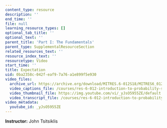 ```yaml
---
content_type: resource
description: ''
end_time: ''
file: null
learning_resource_types: []
optional_tab_title: ''
optional_text: ''
parent_title: 'Part I: The Fundamentals'
parent_type: SupplementalResourceSection
related_resources_text: ''
resource_index_text: ''
resourcetype: Video
start_time: ''
title: Expectation
uid: 0ba2358c-042f-eaf9-7a76-a1e899f5e930
video_files:
  archive_url: https://archive.org/download/MITRES.6-012S18/MITRES6_012S18_L05-08_300k.mp4
  video_captions_file: /courses/res-6-012-introduction-to-probability-spring-2018/b21fe4a5d11552d8a51d8458d903e31b_yJsO5955ZE.vtt
  video_thumbnail_file: https://img.youtube.com/vi/_yJsO5955ZE/default.jpg
  video_transcript_file: /courses/res-6-012-introduction-to-probability-spring-2018/1c51dcaf9af8d21e35eb8c6507344801_yJsO5955ZE.pdf
video_metadata:
  youtube_id: _yJsO5955ZE
---
```


**Instructor:** John Tsitsiklis